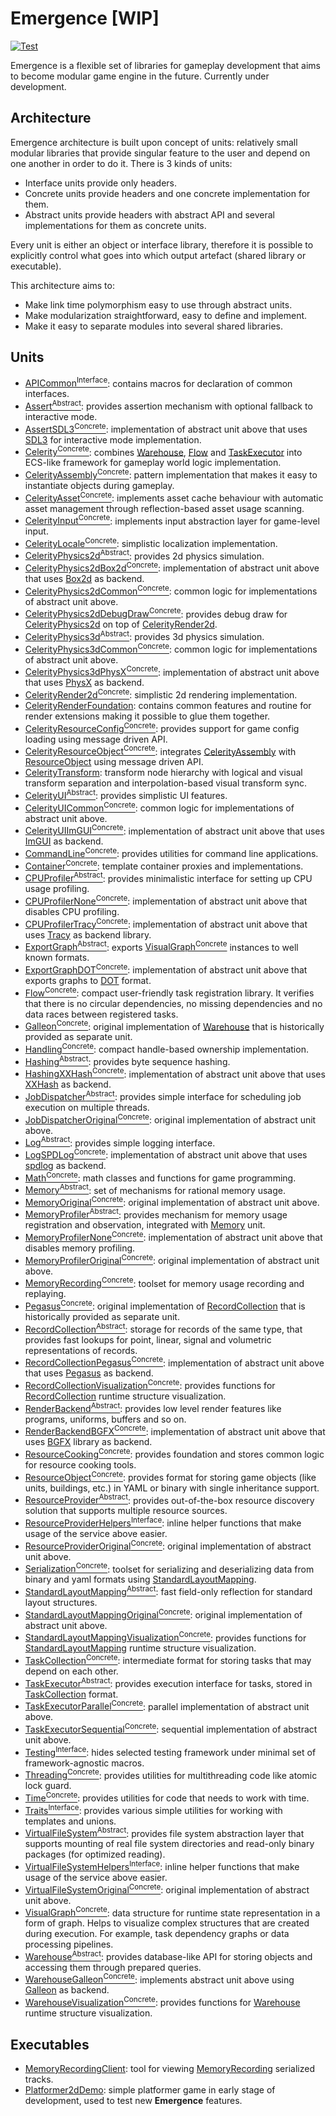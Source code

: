 # Emergence [WIP]

[![Test](https://github.com/KonstantinTomashevich/Emergence/actions/workflows/Test.yml/badge.svg?branch=master&event=push)](https://github.com/KonstantinTomashevich/Emergence/actions/workflows/Test.yml)

Emergence is a flexible set of libraries for gameplay development that aims to become modular game engine in the future.
Currently under development.

## Architecture

Emergence architecture is built upon concept of units: relatively small modular libraries that provide singular feature
to the user and depend on one another in order to do it. There is 3 kinds of units:

- Interface units provide only headers.
- Concrete units provide headers and one concrete implementation for them.
- Abstract units provide headers with abstract API and several implementations for them as concrete units.

Every unit is either an object or interface library, therefore it is possible to explicitly control what goes into
which output artefact (shared library or executable).

This architecture aims to:

- Make link time polymorphism easy to use through abstract units.
- Make modularization straightforward, easy to define and implement.
- Make it easy to separate modules into several shared libraries.

## Units

- [APICommon<sup>Interface</sup>](./Unit/APICommon): contains macros for declaration of common interfaces.
- [Assert<sup>Abstract</sup>](./Unit/Assert): provides assertion mechanism with optional fallback to interactive mode.
- [AssertSDL3<sup>Concrete</sup>](./Unit/AssertSDL3): implementation of abstract unit above that uses
  [SDL3](https://github.com/libsdl-org/SDL) for interactive mode implementation.
- [Celerity<sup>Concrete</sup>](./Unit/Celerity): combines [Warehouse](./Unit/Warehouse/README.md),
  [Flow](./Unit/Flow/README.md) and [TaskExecutor](./Unit/TaskExecutor/README.md) into ECS-like framework for gameplay
  world logic implementation.
- [CelerityAssembly<sup>Concrete</sup>](./Unit/CelerityAssembly/README.md): pattern implementation that makes
  it easy to instantiate objects during gameplay.
- [CelerityAsset<sup>Concrete</sup>](./Unit/CelerityAsset/README.md): implements asset cache behaviour with automatic
  asset management through reflection-based asset usage scanning.
- [CelerityInput<sup>Concrete</sup>](./Unit/CelerityInput/README.md): implements input abstraction layer for game-level
  input.
- [CelerityLocale<sup>Concrete</sup>](./Unit/CelerityLocale/README.md): simplistic localization implementation.
- [CelerityPhysics2d<sup>Abstract</sup>](./Unit/CelerityPhysics2d/README.md): provides 2d physics simulation.
- [CelerityPhysics2dBox2d<sup>Concrete</sup>](./Unit/CelerityPhysics2dBox2d/README.md): implementation of abstract unit
  above that uses [Box2d](https://box2d.org/) as backend.
- [CelerityPhysics2dCommon<sup>Concrete</sup>](./Unit/CelerityPhysics2dCommon/README.md): common logic for
  implementations of abstract unit above.
- [CelerityPhysics2dDebugDraw<sup>Concrete</sup>](./Unit/CelerityPhysics2dDebugDraw/README.md): provides debug draw for
  [CelerityPhysics2d](./Unit/CelerityPhysics2d/README.md) on top of
  [CelerityRender2d](./Unit/CelerityRender2d/README.md).
- [CelerityPhysics3d<sup>Abstract</sup>](./Unit/CelerityPhysics3d/README.md): provides 3d physics simulation.
- [CelerityPhysics3dCommon<sup>Concrete</sup>](./Unit/CelerityPhysics3dCommon/README.md): common logic for
  implementations of abstract unit above.
- [CelerityPhysics3dPhysX<sup>Concrete</sup>](./Unit/CelerityPhysics3dPhysX/README.md): implementation of abstract unit
  above that uses [PhysX](https://github.com/NVIDIAGameWorks/PhysX) as backend.
- [CelerityRender2d<sup>Concrete</sup>](./Unit/CelerityRender2d/README.md): simplistic 2d rendering implementation.
- [CelerityRenderFoundation](./Unit/CelerityRenderFoundation/README.md): contains common features and
  routine for render extensions making it possible to glue them together.
- [CelerityResourceConfig<sup>Concrete</sup>](./Unit/CelerityResourceConfig/README.md): provides support for game config
  loading using message driven API.
- [CelerityResourceObject<sup>Concrete</sup>](./Unit/CelerityResourceObject/README.md): integrates
  [CelerityAssembly](./Unit/CelerityAssembly/README.md) with
  [ResourceObject](./Unit/ResourceObject/README.md) using message driven API.
- [CelerityTransform](./Unit/CelerityTransform/README.md): transform node hierarchy with logical and
  visual transform separation and interpolation-based visual transform sync.
- [CelerityUI<sup>Abstract</sup>](./Unit/CelerityUI/README.md): provides simplistic UI features.
- [CelerityUICommon<sup>Concrete</sup>](./Unit/CelerityUICommon/README.md): common logic for
  implementations of abstract unit above.
- [CelerityUIImGUI<sup>Concrete</sup>](./Unit/CelerityUIImGUI/README.md): implementation of abstract unit
  above that uses [ImGUI](https://github.com/ocornut/imgui) as backend.
- [CommandLine<sup>Concrete</sup>](./Unit/CommandLine/README.md): provides utilities for command line applications.
- [Container<sup>Concrete</sup>](./Unit/Container/README.md): template container proxies and implementations.
- [CPUProfiler<sup>Abstract</sup>](./Unit/CPUProfiler/README.md): provides minimalistic interface for setting up CPU
  usage profiling.
- [CPUProfilerNone<sup>Concrete</sup>](./Unit/CPUProfilerNone/README.md): implementation of abstract unit above that
  disables CPU profiling.
- [CPUProfilerTracy<sup>Concrete</sup>](./Unit/CPUProfilerTracy/README.md): implementation of abstract unit above that
  uses [Tracy](https://github.com/wolfpld/tracy) as backend library.
- [ExportGraph<sup>Abstract</sup>](./Unit/ExportGraph/README.md): exports
  [VisualGraph<sup>Concrete</sup>](./Unit/VisualGraph/README.md) instances to well known formats.
- [ExportGraphDOT<sup>Concrete</sup>](./Unit/ExportGraphDOT/README.md): implementation of abstract unit above that
  exports graphs to [DOT](https://graphviz.org/doc/info/lang.html) format.
- [Flow<sup>Concrete</sup>](./Unit/Flow/README.md): compact user-friendly task registration library. It verifies that
  there is no circular dependencies, no missing dependencies and no data races between registered tasks.
- [Galleon<sup>Concrete</sup>](./Unit/Galleon/README.md): original implementation
  of [Warehouse](./Unit/Warehouse/README.md) that is historically provided as separate unit.
- [Handling<sup>Concrete</sup>](./Unit/Handling/README.md): compact handle-based ownership implementation.
- [Hashing<sup>Abstract</sup>](./Unit/Hashing/README.md): provides byte sequence hashing.
- [HashingXXHash<sup>Concrete</sup>](./Unit/HashingXXHash/README.md): implementation of abstract unit above that
  uses [XXHash](https://github.com/Cyan4973/xxHash) as backend.
- [JobDispatcher<sup>Abstract</sup>](./Unit/JobDispatcher/README.md): provides simple interface for scheduling job
  execution on multiple threads.
- [JobDispatcherOriginal<sup>Concrete</sup>](./Unit/JobDispatcherOriginal/README.md): original implementation of
  abstract unit above.
- [Log<sup>Abstract</sup>](./Unit/Log/README.md): provides simple logging interface.
- [LogSPDLog<sup>Concrete</sup>](./Unit/LogSPDLog/README.md): implementation of abstract unit above that
  uses [spdlog](https://github.com/gabime/spdlog) as backend.
- [Math<sup>Concrete</sup>](./Unit/Math/README.md): math classes and functions for game programming.
- [Memory<sup>Abstract</sup>](./Unit/Memory/README.md): set of mechanisms for rational memory usage.
- [MemoryOriginal<sup>Concrete</sup>](./Unit/MemoryOriginal/README.md): original implementation of abstract unit above.
- [MemoryProfiler<sup>Abstract</sup>](./Unit/MemoryProfiler/README.md): provides mechanism for memory usage registration
  and observation, integrated with [Memory](./Unit/Memory/README.md) unit.
- [MemoryProfilerNone<sup>Concrete</sup>](./Unit/MemoryProfilerNone/README.md): implementation of abstract unit above
  that disables memory profiling.
- [MemoryProfilerOriginal<sup>Concrete</sup>](./Unit/MemoryProfilerOriginal/README.md): original implementation of
  abstract unit above.
- [MemoryRecording<sup>Concrete</sup>](./Unit/MemoryRecording/README.md): toolset for memory usage recording and
  replaying.
- [Pegasus<sup>Concrete</sup>](./Unit/Pegasus/README.md): original implementation
  of [RecordCollection](./Unit/RecordCollection/README.md) that is historically provided as separate unit.
- [RecordCollection<sup>Abstract</sup>](./Unit/RecordCollection/README.md): storage for records of the same type, that
  provides fast lookups for point, linear, signal and volumetric representations of records.
- [RecordCollectionPegasus<sup>Concrete</sup>](./Unit/RecordCollectionPegasus/README.md): implementation of abstract
  unit above that uses [Pegasus](./Unit/Pegasus/README.md) as backend.
- [RecordCollectionVisualization<sup>Concrete</sup>](./Unit/RecordCollectionVisualization/README.md): provides functions
  for [RecordCollection](./Unit/RecordCollection/README.md) runtime structure visualization.
- [RenderBackend<sup>Abstract</sup>](./Unit/RenderBackend/README.md): provides low level render features like programs,
  uniforms, buffers and so on.
- [RenderBackendBGFX<sup>Concrete</sup>](./Unit/RenderBackendBGFX/README.md): implementation of abstract unit above that
  uses [BGFX](https://github.com/bkaradzic/bgfx) library as backend.
- [ResourceCooking<sup>Concrete</sup>](./Unit/ResourceCooking/README.md): provides foundation and stores common logic
  for resource cooking tools.
- [ResourceObject<sup>Concrete</sup>](./Unit/ResourceObject/README.md): provides format for storing game objects (like
  units, buildings, etc.) in YAML or binary with single inheritance support.
- [ResourceProvider<sup>Abstract</sup>](./Unit/ResourceProvider/README.md): provides out-of-the-box resource discovery
  solution that supports multiple resource sources.
- [ResourceProviderHelpers<sup>Interface</sup>](./Unit/ResourceProviderHelpers/README.md): inline helper functions that
  make usage of the service above easier.
- [ResourceProviderOriginal<sup>Concrete</sup>](./Unit/ResourceProviderOriginal/README.md): original implementation of
  abstract unit above.
- [Serialization<sup>Concrete</sup>](./Unit/Serialization/README.md): toolset for serializing and deserializing data
  from binary and yaml formats using [StandardLayoutMapping](./Unit/StandardLayoutMapping/README.md).
- [StandardLayoutMapping<sup>Abstract</sup>](./Unit/StandardLayoutMapping/README.md): fast field-only reflection for
  standard layout structures.
- [StandardLayoutMappingOriginal<sup>Concrete</sup>](./Unit/StandardLayoutMappingOriginal/README.md): original
  implementation of abstract unit above.
- [StandardLayoutMappingVisualization<sup>Concrete</sup>](./Unit/StandardLayoutMappingVisualization/README.md): provides
  functions for [StandardLayoutMapping](./Unit/StandardLayoutMapping/README.md) runtime structure visualization.
- [TaskCollection<sup>Concrete</sup>](./Unit/TaskCollection/README.md): intermediate format for storing tasks that may
  depend on each other.
- [TaskExecutor<sup>Abstract</sup>](./Unit/TaskExecutor/README.md): provides execution interface for tasks, stored
  in [TaskCollection](./Unit/TaskCollection/README.md) format.
- [TaskExecutorParallel<sup>Concrete</sup>](./Unit/TaskExecutorParallel/README.md): parallel implementation of abstract
  unit above.
- [TaskExecutorSequential<sup>Concrete</sup>](./Unit/TaskExecutorSequential/README.md): sequential implementation of
  abstract unit above.
- [Testing<sup>Interface</sup>](./Unit/Testing/README.md): hides selected testing framework under minimal set of
  framework-agnostic macros.
- [Threading<sup>Concrete</sup>](./Unit/Threading/README.md): provides utilities for multithreading code like atomic
  lock guard.
- [Time<sup>Concrete</sup>](./Unit/Time/README.md): provides utilities for code that needs to work with time.
- [Traits<sup>Interface</sup>](./Unit/Traits/README.md): provides various simple utilities for working with templates
  and unions.
- [VirtualFileSystem<sup>Abstract</sup>](./Unit/VirtualFileSystem/README.md): provides file system abstraction layer
  that supports mounting of real file system directories and read-only binary packages (for optimized reading).
- [VirtualFileSystemHelpers<sup>Interface</sup>](./Unit/VirtualFileSystemHelpers/README.md): inline helper functions
  that make usage of the service above easier.
- [VirtualFileSystemOriginal<sup>Concrete</sup>](./Unit/VirtualFileSystemOriginal/README.md): original implementation of
  abstract unit above.
- [VisualGraph<sup>Concrete</sup>](./Unit/VisualGraph/README.md): data structure for runtime state representation in a
  form of graph. Helps to visualize complex structures that are created during execution. For example, task dependency
  graphs or data processing pipelines.
- [Warehouse<sup>Abstract</sup>](./Unit/Warehouse/README.md): provides database-like API for storing objects and
  accessing them through prepared queries.
- [WarehouseGalleon<sup>Concrete</sup>](./Unit/WarehouseGalleon/README.md): implements abstract unit above
  using [Galleon](./Unit/Galleon/README.md) as backend.
- [WarehouseVisualization<sup>Concrete</sup>](./Unit/WarehouseVisualization/README.md): provides functions
  for [Warehouse](./Unit/Warehouse/README.md) runtime structure visualization.

## Executables

- [MemoryRecordingClient](./Executable/MemoryRecordingClient/README.md):
  tool for viewing [MemoryRecording](./Unit/MemoryRecording/README.md) serialized tracks.
- [Platformer2dDemo](./Executable/Platformer2dDemo/README.md): simple platformer game in early stage of development,
  used to test new **Emergence** features.
